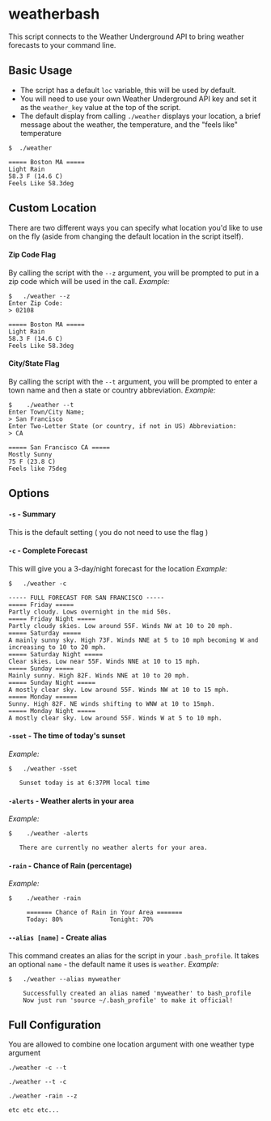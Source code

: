 # weatherbash

This script connects to the Weather Underground API to bring weather forecasts to your command line.

## Basic Usage
* The script has a default `loc` variable, this will be used by default.
* You will need to use your own Weather Underground API key and set it as the `weather_key` value at the top of the script.
* The default display from calling `./weather` displays your location, a brief message about the weather, the temperature, and the "feels like" temperature

```
$  ./weather

===== Boston MA =====
Light Rain
58.3 F (14.6 C)
Feels Like 58.3deg
```

## Custom Location
There are two different ways you can specify what location you'd like to use on the fly (aside from changing the default location in the script itself).

#### Zip Code Flag
By calling the script with the `--z` argument, you will be prompted to put in a zip code which will be used in the call.
_Example:_
```
$   ./weather --z
Enter Zip Code:
> 02108

===== Boston MA =====
Light Rain
58.3 F (14.6 C)
Feels Like 58.3deg
```

#### City/State Flag
By calling the script with the `--t` argument, you will be prompted to enter a town name and then a state or country abbreviation.
_Example:_
```
$    ./weather --t
Enter Town/City Name;
> San Francisco
Enter Two-Letter State (or country, if not in US) Abbreviation:
> CA

===== San Francisco CA =====
Mostly Sunny
75 F (23.8 C)
Feels like 75deg
```

## Options
#### `-s` - Summary
This is the default setting ( you do not need to use the flag )

#### `-c` - Complete Forecast
This will give you a 3-day/night forecast for the location
_Example:_
```
$   ./weather -c

----- FULL FORECAST FOR SAN FRANCISCO -----
===== Friday =====
Partly cloudy. Lows overnight in the mid 50s.
===== Friday Night =====
Partly cloudy skies. Low around 55F. Winds NW at 10 to 20 mph.
===== Saturday =====
A mainly sunny sky. High 73F. Winds NNE at 5 to 10 mph becoming W and increasing to 10 to 20 mph.
===== Saturday Night =====
Clear skies. Low near 55F. Winds NNE at 10 to 15 mph.
===== Sunday =====
Mainly sunny. High 82F. Winds NNE at 10 to 20 mph.
===== Sunday Night =====
A mostly clear sky. Low around 55F. Winds NW at 10 to 15 mph.
===== Monday ======
Sunny. High 82F. NE winds shifting to WNW at 10 to 15mph.
===== Monday Night =====
A mostly clear sky. Low around 55F. Winds W at 5 to 10 mph.
```

#### `-sset` - The time of today's sunset
_Example:_
```
$   ./weather -sset

   Sunset today is at 6:37PM local time

```

#### `-alerts` - Weather alerts in your area
_Example:_
```
$    ./weather -alerts

   There are currently no weather alerts for your area.
```

#### `-rain` - Chance of Rain (percentage)
_Example:_
```
$    ./weather -rain

     ======= Chance of Rain in Your Area =======
     Today: 80%	  		    Tonight: 70%
```

#### `--alias [name]` - Create alias
This command creates an alias for the script in your `.bash_profile`. It takes an optional `name` - the default name it uses is `weather`.
_Example:_
```
$   ./weather --alias myweather

    Successfully created an alias named 'myweather' to bash_profile
    Now just run 'source ~/.bash_profile' to make it official!
```

## Full Configuration
You are allowed to combine one location argument with one weather type argument
```
./weather -c --t

./weather --t -c

./weather -rain --z

etc etc etc...
```

